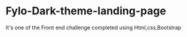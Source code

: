 # Fylo-Dark-theme-landing-page
It's one of the Front end challenge completed using Html,css,Bootstrap
